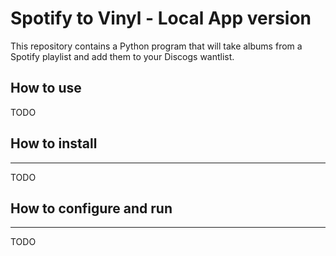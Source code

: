 # Spotify to Vinyl - Local App version

This repository contains a Python program that will take albums from a Spotify playlist and add them to your Discogs wantlist.

## How to use

TODO

## How to install
---
TODO

## How to configure and run
---
TODO
